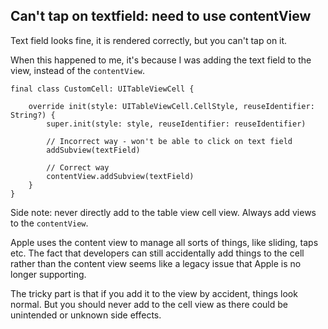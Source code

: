 ## Can't tap on textfield: need to use contentView

Text field looks fine, it is rendered correctly, but you can't tap on it.

When this happened to me, it's because I was adding the text field to the view, instead of the `contentView`.

```
final class CustomCell: UITableViewCell {

    override init(style: UITableViewCell.CellStyle, reuseIdentifier: String?) {
        super.init(style: style, reuseIdentifier: reuseIdentifier)

        // Incorrect way - won't be able to click on text field
        addSubview(textField)

        // Correct way
        contentView.addSubview(textField)
    }
}
```
Side note: never directly add to the table view cell view. 
Always add views to the `contentView`.

Apple uses the content view to manage all sorts of things, like sliding, taps etc. 
The fact that developers can still accidentally add things to the cell rather than the content view seems like a legacy issue that Apple is no longer supporting.

The tricky part is that if you add it to the view by accident, things look normal. But you should never add to the cell view as there could be unintended or unknown side effects.